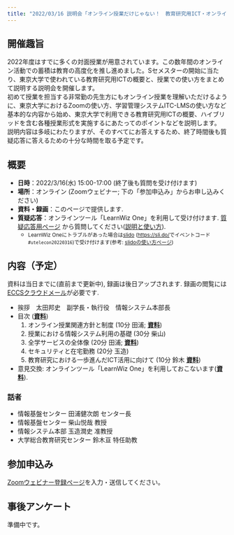 ```yaml
---
title: "2022/03/16 説明会「オンライン授業だけじゃない！　教育研究用ICT・オンライン会議ツールの説明会」"
---
```


## 開催趣旨

2022年度はすでに多くの対面授業が用意されています。この数年間のオンライン活動での蓄積は教育の高度化を推し進めました。Sセメスターの開始に当たり、東京大学で使われている教育研究用ICTの概要と、授業での使い方をまとめて説明する説明会を開催します。<br>
初めて授業を担当する非常勤の先生方にもオンライン授業を理解いただけるように、東京大学におけるZoomの使い方、学習管理システムITC-LMSの使い方など基本的な内容から始め、東京大学で利用できる教育研究用ICTの概要、ハイブリッドを含む各種授業形式を実施するにあたってのポイントなどを説明します。<br>
説明内容は多岐にわたりますが、そのすべてにお答えするため、終了時間後も質疑応答に答えるための十分な時間を取る予定です。

## 概要

- **日時**：2022/3/16(水) 15:00-17:00 (終了後も質問を受け付けます)
- **場所**：オンライン (Zoomウェビナー; 下の「参加申込み」からお申し込みください)
- **資料・録画**：このページで提供します.
- **質疑応答**：オンラインツール「LearnWiz One」を利用して受け付けます. <a href="https://app.one.learnwiz.jp/ja/topic/utelecon20220316" style="word-break: break-all;">質疑応答用ページ</a> から質問してください([説明と使い方](slides/qa.pdf)).
    - <small>LearnWiz Oneにトラブルがあった場合は<a href="https://app.sli.do/event/tgEEMDQot8CP3hGxsCjhip" style="word-break: break-all;">slido</a> (<a href="https://sli.do/">https://sli.do/</a>でイベントコード `#utelecon20220316`)で受け付けます(参考: [slidoの使い方ページ](/slido/))</small>

## 内容（予定）

資料は当日までに(直前まで更新中), 録画は後日アップされます. 録画の閲覧には[ECCSクラウドメール](/eccs_cloud_email)が必要です.

- 挨拶　太田邦史　副学長・執行役　情報システム本部長
- 目次 (**[資料](slides/00-index.pdf)**)
    1. オンライン授業関連方針と制度 (10分 田浦; **[資料](slides/01-rules.pdf)**<!-- ・**[動画](https://youtu.be/...)**-->)
    1. 授業における情報システム利用の基礎 (30分 柴山<!--; **[資料](slides/02-ICT-systems.pdf)**・**[動画](https://youtu.be/...)**-->)
    1. 全学サービスの全体像 (20分 田浦; **[資料](slides/03-overview.pdf)**<!--・**[動画](https://youtu.be/...)**-->)
    1. セキュリティと在宅勤務 (20分 玉造<!--; **[資料](slides/04-xxx.pdf)**・**[動画](https://youtu.be/...)**-->)
    1. 教育研究における一歩進んだICT活用に向けて (10分 鈴木 **[資料](slides/05-utelecon_and_supporters.pdf)**<!--; ・**[動画](https://youtu.be/...)**-->)
- 意見交換: オンラインツール「LearnWiz One」を利用しておこないます(**[資料](slides/discussion.pdf)**).

### 話者

- 情報基盤センター 田浦健次朗 センター長
- 情報基盤センター 柴山悦哉 教授
- 情報システム本部 玉造潤史 准教授
- 大学総合教育研究センター 鈴木亘 特任助教

## 参加申込み

[Zoomウェビナー登録ページ](https://u-tokyo-ac-jp.zoom.us/webinar/register/WN_SqIEjYx4S6uV9YaVef5ryg)を入力・送信してください。

## 事後アンケート

準備中です。
